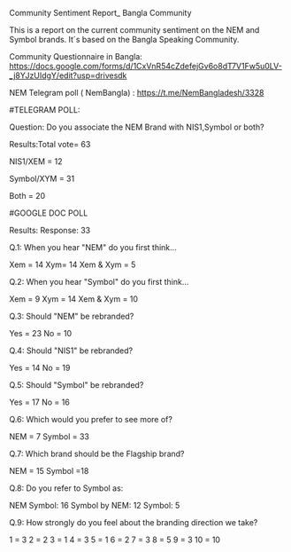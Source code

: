 Community Sentiment Report_ Bangla Community

This is a report on the current community sentiment on the NEM and Symbol brands. It´s based on the Bangla Speaking Community.


Community Questionnaire in Bangla: https://docs.google.com/forms/d/1CxVnR54cZdefejGv6o8dT7V1Fw5u0LV-_j8YJzUIdgY/edit?usp=drivesdk


NEM Telegram poll ( NemBangla) : https://t.me/NemBangladesh/3328


#TELEGRAM POLL:

 Question: Do you associate the NEM Brand with NIS1,Symbol or both?

Results:Total vote= 63

NIS1/XEM = 12

Symbol/XYM = 31

Both = 20


#GOOGLE DOC POLL

Results: Response: 33

Q.1: When you hear "NEM" do you first think...

Xem = 14
Xym= 14
Xem & Xym = 5

Q.2: When you hear "Symbol" do you first think...

Xem = 9
Xym = 14
Xem & Xym = 10

Q.3: Should "NEM" be rebranded?

Yes = 23
No = 10

Q.4: Should "NIS1" be rebranded?

Yes = 14
No = 19

Q.5: Should "Symbol" be rebranded?

Yes = 17
No = 16

Q.6: Which would you prefer to see more of?

NEM = 7
Symbol = 33

Q.7: Which brand should be the Flagship brand?

NEM = 15
Symbol =18

Q.8: Do you refer to Symbol as:

NEM Symbol: 16
Symbol by NEM: 12
Symbol: 5

Q.9: How strongly do you feel about the branding direction we take?

1 = 3
2 = 2
3 = 1
4 = 3
5 = 1
6 = 2
7 = 3
8 = 5
9 = 3
10 = 10
